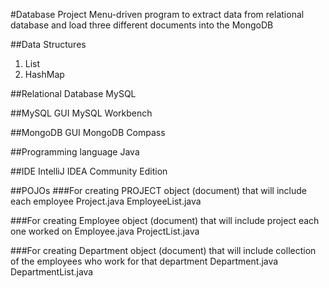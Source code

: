 #Database Project
Menu-driven program to extract data from relational database and load three different documents into the MongoDB 

##Data Structures 
1. List
2. HashMap

##Relational Database 
MySQL

##MySQL GUI
MySQL Workbench

##MongoDB GUI 
MongoDB Compass

##Programming language
Java

##IDE
IntelliJ IDEA Community Edition

##POJOs
###For creating PROJECT object (document) that will include each employee
Project.java
EmployeeList.java

###For creating Employee object (document) that will include project each one worked on
Employee.java
ProjectList.java

###For creating Department object (document) that will include collection of the employees who work for that department
Department.java
DepartmentList.java

